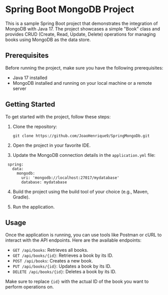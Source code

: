 # Spring Boot MongoDB Project

This is a sample Spring Boot project that demonstrates the integration of MongoDB with Java 17. The project showcases a simple "Book" class and provides CRUD (Create, Read, Update, Delete) operations for managing books using MongoDB as the data store.

## Prerequisites

Before running the project, make sure you have the following prerequisites:

- Java 17 installed
- MongoDB installed and running on your local machine or a remote server

## Getting Started

To get started with the project, follow these steps:

1. Clone the repository:
   ```
   git clone https://github.com/JoaoHenrique9/SpringMongoDb.git
   ```

2. Open the project in your favorite IDE.

3. Update the MongoDB connection details in the `application.yml` file:
 ```
  spring:
    data:
      mongodb:
        uri: 'mongodb://localhost:27017/mydatabase'
        database: mydatabase
   ```

4. Build the project using the build tool of your choice (e.g., Maven, Gradle).

5. Run the application.

## Usage

Once the application is running, you can use tools like Postman or cURL to interact with the API endpoints. Here are the available endpoints:

- `GET /api/books`: Retrieves all books.
- `GET /api/books/{id}`: Retrieves a book by its ID.
- `POST /api/books`: Creates a new book.
- `PUT /api/books/{id}`: Updates a book by its ID.
- `DELETE /api/books/{id}`: Deletes a book by its ID.

Make sure to replace `{id}` with the actual ID of the book you want to perform operations on.
